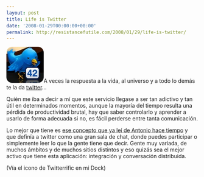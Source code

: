 ```yaml
---
layout: post
title: Life is Twitter
date: '2008-01-29T00:00:00+00:00'
permalink: http://resistancefutile.com/2008/01/29/life-is-twitter/
---
```

<img src='/assets/zz2566a0a7.jpg' alt='Life is 42' class="derecha" />A veces la respuesta a la vida, al universo y a todo lo demás te la da <a href="http://twitter.com">twitter</a>... 

Quién me iba a decir a mí que este servicio llegase a ser tan adictivo y tan útil en determinados momentos, aunque la mayoría del tiempo resulta una pérdida de productividad brutal, hay que saber controlarlo y aprender a usarlo de forma adecuada si no, es fácil perderse entre tanta comunicación. 

Lo mejor que tiene es <a href="http://www.error500.net/twitter-conversaciones-productividad">ese concepto que ya leí de Antonio hace tiempo</a> y que definía a twitter como una gran sala de chat, donde puedes participar o simplemente leer lo que la gente tiene que decir. Gente muy variada, de muchos ámbitos y de muchos sitios distintos y eso quizás sea el mejor activo que tiene esta aplicación: integración y conversación distribuida.

(Vía el icono de Twitterrific en mi Dock)
